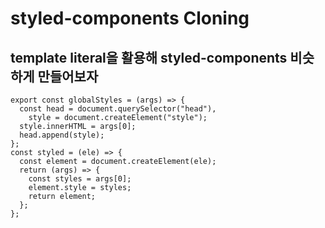# styled-components Cloning

## template literal을 활용해 styled-components 비슷하게 만들어보자

```
export const globalStyles = (args) => {
  const head = document.querySelector("head"),
    style = document.createElement("style");
  style.innerHTML = args[0];
  head.append(style);
};
const styled = (ele) => {
  const element = document.createElement(ele);
  return (args) => {
    const styles = args[0];
    element.style = styles;
    return element;
  };
};
```
